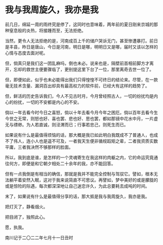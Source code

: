 # 我与我周旋久，我亦是我

前几日，绵延一周的雨终究是停了，这同时也意味着，两年前的夏日刚来京城的那种窒息般的炎热，将接踵而至，无法拒绝。

当然，更令人无法拒绝的是，河南成百上千的储户哭诉无门，甚至惨遭暴打。前日是丰县，昨日是唐山，今日是河南，明日是哪，明明日又是哪，届时又该以怎样的心情与态度去面对呢。

但，倘真只是我们这一团乱麻吗，倒也未必。说来也是，隔壁前首相前脚方才离开，忘却的救世主便要骤临了，更别提这里下台了一位，那里离奇去世一位了。

但，即便如此，似乎也未必能得出我们只得惶惶不可终日的结论来。尽管，在一款毫无技术含量、漏洞百出却具有最高权力的软件前，已经大有这样的趋势了。

但，鲜活的历史告诉我们，今人不见古时月，今月曾经照古人，一切的纷扰均是内心的纷扰，一切的不安都是内心的不安。

倘以一年去看今时今日之喜怒，倘以十年去看今月今年之困厄，倘以百年去看今生今世之无常，则怒也好、喜也罢、悲也好、思也罢，都如那镜中花水中月，一片虚无与缥缈。为人若直诚，则泾渭而已；行事若忠己，则死生而已。

如果说有什么是最值得烦恼的话，那大概是我已如此明白我既成不了普通人，也成不了伟人，连小人也是遥不可及，一者我天生便非循规蹈矩之辈，二者我资质实数平庸，三者我决然不够那样的脸面。

所以，我到底是谁，是怎样的一个灵魂寄生在我这样的肉躯之内，它的命运究竟通往何方，即便是和它朝夕相处二十余年的我，亦不能回答。

但有一点我倒是有相当的确信，那就是我并不能完全控制与驾驭它。譬如，根本无法躺平着安然入眠，这对于我来说简直不可思议。再譬如，梦中美好的或是朦胧的或是惊险的际遇，每次都深深地让自己迷恋许久，为此总要耗去成吨的时间。

末了，如果说有什么是最值得分享的话，那大抵是我与我周旋久，我亦是我。

把灯灭了，静看烟火。

把目闭了，独照此心。

愿，执我。

南川记于二〇二二年七月十一日丑时